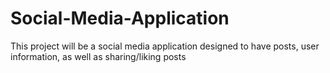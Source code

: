 # Social-Media-Application
This project will be a social media application designed to have posts, user information, as well as sharing/liking posts
